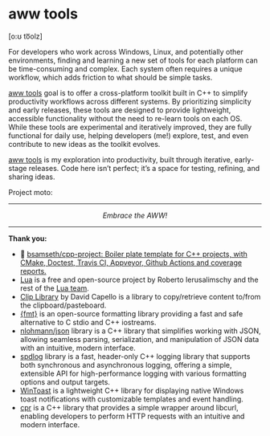 # aww tools

[o:ʊ to͞olz] 

For developers who work across Windows, Linux, and potentially other environments, finding and learning a new set of tools for each platform can be time-consuming and complex. 
Each system often requires a unique workflow, which adds friction to what should be simple tasks.

[aww tools](https://github.com/dzharii/awwtools) goal is to offer a  cross-platform toolkit built in C++ to simplify productivity workflows across different systems. 
By prioritizing simplicity and early releases, these tools are designed to provide lightweight, accessible functionality without the need to re-learn tools on each OS. 
While these tools are experimental and iteratively improved, they are fully functional for daily use, helping developers (me!) explore, test, and even contribute to new ideas as the toolkit evolves.

[aww tools](https://github.com/dzharii/awwtools) is my exploration into productivity, built through iterative, early-stage releases. 
Code here isn’t perfect; it’s a space for testing, refining, and sharing ideas.

Project moto:

---



<center><i>Embrace the AWW!</i></center>



---

**Thank you:**

- 💖 [bsamseth/cpp-project: Boiler plate template for C++ projects, with CMake, Doctest, Travis CI, Appveyor, Github Actions and coverage reports.](https://github.com/bsamseth/cpp-project)
- [Lua](https://www.lua.org/) is a free and open-source project by Roberto Ierusalimschy and the rest of the [Lua team](https://www.lua.org/authors.html).
- [Clip Library](https://github.com/dacap/clip) by David Capello is a library to copy/retrieve content to/from the clipboard/pasteboard.
- [{fmt}](https://github.com/fmtlib/fmt) is an open-source formatting library providing a fast and safe alternative to C stdio and C++ iostreams.
- [nlohmann/json](https://github.com/nlohmann/json) library is a C++ library that simplifies working with JSON, allowing seamless parsing, serialization, and manipulation of JSON data with an intuitive, modern interface.
- [spdlog](https://github.com/gabime/spdlog) library is a fast, header-only C++ logging library that supports both synchronous and asynchronous logging, offering a simple, extensible API for high-performance logging with various formatting options and output targets.
- [WinToast](https://github.com/mohabouje/WinToast) is a lightweight C++ library for displaying native Windows toast notifications with customizable templates and event handling.
- [cpr](https://github.com/libcpr/cpr) is a C++ library that provides a simple wrapper around libcurl, enabling developers to perform HTTP requests with an intuitive and modern interface.
